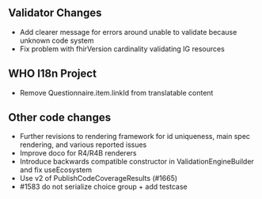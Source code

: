 ## Validator Changes

* Add clearer message for errors around unable to validate because unknown code system
* Fix problem with fhirVersion cardinality validating IG resources

## WHO I18n Project

* Remove Questionnaire.item.linkId from translatable content

## Other code changes

* Further revisions to rendering framework for id uniqueness, main spec rendering, and various reported issues
* Improve doco for R4/R4B renderers
* Introduce backwards compatible constructor in ValidationEngineBuilder and fix useEcosystem
* Use v2 of PublishCodeCoverageResults (#1665)
* #1583 do not serialize choice group + add testcase